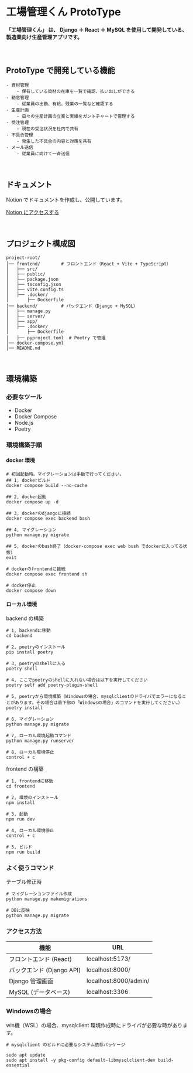 # 工場管理くん ProtoType

#### 「工場管理くん」 は、 Django ＋ React ＋ MySQL を使用して開発している、製造業向け生産管理アプリです。

<br>

## ProtoType で開発している機能

```
- 資材管理
    - 保有している資材の在庫を一覧で確認、払い出しができる
- 勤怠管理
    - 従業員の出勤、有給、残業の一覧など確認する
- 生産計画
    - 日々の生産計画の立案と実績をガントチャートで管理する
- 受注管理
    - 現在の受注状況を社内で共有
- 不具合管理
    - 発生した不具合の内容と対策を共有
- メール送信
    - 従業員に向けて一斉送信
```

<br>

## ドキュメント

Notion でドキュメントを作成し、公開しています。

[Notion にアクセスする](https://cloud-cress-615.notion.site/1bb36de090e0802298cdc27922c53df4)

<br>

## プロジェクト構成図

```
project-root/
│── frontend/        # フロントエンド（React + Vite + TypeScript）
│   ├── src/
│   ├── public/
│   ├── package.json
│   ├── tsconfig.json
│   ├── vite.config.ts
│   ├── .docker/
│       ├── Dockerfile
│── backend/         # バックエンド（Django + MySQL）
│   ├── manage.py
│   ├── server/
│   ├── app/
│   ├── .docker/
│       ├── Dockerfile
│   ├── pyproject.toml  # Poetry で管理
│── docker-compose.yml
│── README.md
```

<br>

## 環境構築

### 必要なツール

- Docker
- Docker Compose
- Node.js
- Poetry

### 環境構築手順

#### docker 環境

```
# 初回起動時。マイグレーションは手動で行ってください。
## 1, dockerビルド
docker compose build --no-cache

## 2, docker起動
docker compose up -d

## 3, dockerのdjangoに接続
docker compose exec backend bash

## 4, マイグレーション
python manage.py migrate

## 5, dockerのbush終了（docker-compose exec web bush でdockerに入ってる状態）
exit

# dockerのfrontendに接続
docker compose exec frontend sh

# docker停止
docker compose down

```

#### ローカル環境

backend の構築

```
# 1, backendに移動
cd backend

# 2, poetryのインストール
pip install poetry

# 3, poetryのshellに入る
poetry shell

# 4, ここでpoetryのshellに入れない場合は以下を実行してください
poetry self add poetry-plugin-shell

# 5, poetryから環境構築（Windowsの場合、mysqlclientのドライバでエラーになることがあります。その場合は最下部の「Windowsの場合」のコマンドを実行してください。）
poetry install

# 6, マイグレーション
python manage.py migrate

# 7, ローカル環境起動コマンド
python manage.py runserver

# 8, ローカル環境停止
control + c

```

frontend の構築

```
# 1, frontendに移動
cd frontend

# 2, 環境のインストール
npm install

# 3, 起動
npm run dev

# 4, ローカル環境停止
control + c

# 5, ビルド
npm run build

```

### よく使うコマンド

テーブル修正時

```
# マイグレーションファイル作成
python manage.py makemigrations

# DBに反映
python manage.py migrate

```

### アクセス方法

| 機能                      | URL                   |
| ------------------------- | --------------------- |
| フロントエンド (React)    | localhost:5173/       |
| バックエンド (Django API) | localhost:8000/       |
| Django 管理画面           | localhost:8000/admin/ |
| MySQL (データベース)      | localhost:3306        |

### Windowsの場合

win機（WSL）の場合、mysqlclient 環境作成時にドライバが必要な時があります。

```
# mysqlclient のビルドに必要なシステム依存パッケージ

sudo apt update  
sudo apt install -y pkg-config default-libmysqlclient-dev build-essential
```